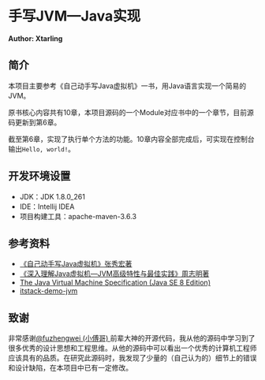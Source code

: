 # 手写JVM—Java实现

**Author: Xtarling**

## 简介

本项目主要参考《自己动手写Java虚拟机》一书，用Java语言实现一个简易的JVM。

原书核心内容共有10章，本项目源码的一个Module对应书中的一个章节，目前源码更新到第6章。

截至第6章，实现了执行单个方法的功能。10章内容全部完成后，可实现在控制台输出`Hello, world!`。

## 开发环境设置

- JDK：JDK 1.8.0_261
- IDE：Intellij IDEA
- 项目构建工具：apache-maven-3.6.3

## 参考资料

- [《自己动手写Java虚拟机》张秀宏著](https://item.jd.com/11935272.html)
- [《深入理解Java虚拟机—JVM高级特性与最佳实践》周志明著](https://item.jd.com/12607299.html)
- [The Java Virtual Machine Specification (Java SE 8 Edition)](https://docs.oracle.com/javase/specs/jvms/se8/html/)
- [itstack-demo-jvm](https://github.com/fuzhengwei/itstack-demo-jvm)

## 致谢

非常感谢[@fuzhengwei (小傅哥) ](https://github.com/fuzhengwei) 前辈大神的开源代码，我从他的源码中学习到了很多优秀的设计思想和工程思维。从他的源码中可以看出一个优秀的计算机工程师应该具有的品质。在研究此源码时，我发现了少量的（自己认为的）细节上的错误和设计缺陷，在本项目中已有一定修改。

